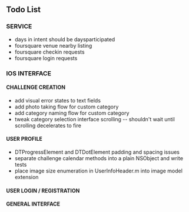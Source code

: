 ## Todo List ##

### SERVICE ###
* days in intent should be daysparticipated
* foursquare venue nearby listing
* foursquare checkin requests
* foursquare login requests

### IOS INTERFACE ###

#### CHALLENGE CREATION ####
* add visual error states to text fields
* add photo taking flow for custom category
* add category naming flow for custom category
* tweak category selection interface scrolling -- shouldn't wait until scrolling decelerates to fire

#### USER PROFILE ####
* DTProgressElement and DTDotElement padding and spacing issues
* separate challenge calendar methods into a plain NSObject and write tests
* place image size enumeration in UserInfoHeader.m into image model extension

#### USER LOGIN / REGISTRATION ####

#### GENERAL INTERFACE ####
